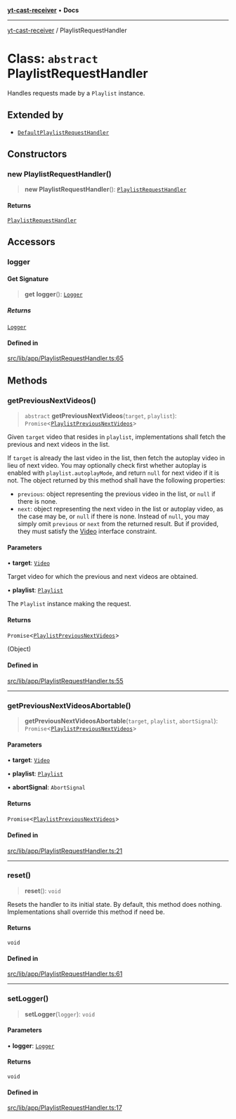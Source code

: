[**yt-cast-receiver**](../README.md) • **Docs**

***

[yt-cast-receiver](../README.md) / PlaylistRequestHandler

# Class: `abstract` PlaylistRequestHandler

Handles requests made by a `Playlist` instance.

## Extended by

- [`DefaultPlaylistRequestHandler`](DefaultPlaylistRequestHandler.md)

## Constructors

### new PlaylistRequestHandler()

> **new PlaylistRequestHandler**(): [`PlaylistRequestHandler`](PlaylistRequestHandler.md)

#### Returns

[`PlaylistRequestHandler`](PlaylistRequestHandler.md)

## Accessors

### logger

#### Get Signature

> **get** **logger**(): [`Logger`](../interfaces/Logger.md)

##### Returns

[`Logger`](../interfaces/Logger.md)

#### Defined in

[src/lib/app/PlaylistRequestHandler.ts:65](https://github.com/patrickkfkan/yt-cast-receiver/blob/e384300201bf276a725286875fe0fb4b45f5c05f/src/lib/app/PlaylistRequestHandler.ts#L65)

## Methods

### getPreviousNextVideos()

> `abstract` **getPreviousNextVideos**(`target`, `playlist`): `Promise`\<[`PlaylistPreviousNextVideos`](../interfaces/PlaylistPreviousNextVideos.md)\>

Given `target` video that resides in `playlist`, implementations shall fetch
the previous and next videos in the list.

If `target` is already the last video in the list, then fetch the autoplay video
in lieu of next video. You may optionally check first whether autoplay is enabled
with `playlist.autoplayMode`, and return `null` for next video if it is not.
The object returned by this method shall have the following properties:
- `previous`: object representing the previous video in the list, or `null` if there is none.
- `next`: object representing the next video in the list or autoplay video, as the case may be, or `null` if there is none.
Instead of `null`, you may simply omit `previous` or `next` from the returned result. But if provided, they
must satisfy the [Video](../interfaces/Video.md) interface constraint.

#### Parameters

• **target**: [`Video`](../interfaces/Video.md)

Target video for which the previous and next videos are obtained.

• **playlist**: [`Playlist`](Playlist.md)

The `Playlist` instance making the request.

#### Returns

`Promise`\<[`PlaylistPreviousNextVideos`](../interfaces/PlaylistPreviousNextVideos.md)\>

(Object)

#### Defined in

[src/lib/app/PlaylistRequestHandler.ts:55](https://github.com/patrickkfkan/yt-cast-receiver/blob/e384300201bf276a725286875fe0fb4b45f5c05f/src/lib/app/PlaylistRequestHandler.ts#L55)

***

### getPreviousNextVideosAbortable()

> **getPreviousNextVideosAbortable**(`target`, `playlist`, `abortSignal`): `Promise`\<[`PlaylistPreviousNextVideos`](../interfaces/PlaylistPreviousNextVideos.md)\>

#### Parameters

• **target**: [`Video`](../interfaces/Video.md)

• **playlist**: [`Playlist`](Playlist.md)

• **abortSignal**: `AbortSignal`

#### Returns

`Promise`\<[`PlaylistPreviousNextVideos`](../interfaces/PlaylistPreviousNextVideos.md)\>

#### Defined in

[src/lib/app/PlaylistRequestHandler.ts:21](https://github.com/patrickkfkan/yt-cast-receiver/blob/e384300201bf276a725286875fe0fb4b45f5c05f/src/lib/app/PlaylistRequestHandler.ts#L21)

***

### reset()

> **reset**(): `void`

Resets the handler to its initial state. By default, this method does nothing.
Implementations shall override this method if need be.

#### Returns

`void`

#### Defined in

[src/lib/app/PlaylistRequestHandler.ts:61](https://github.com/patrickkfkan/yt-cast-receiver/blob/e384300201bf276a725286875fe0fb4b45f5c05f/src/lib/app/PlaylistRequestHandler.ts#L61)

***

### setLogger()

> **setLogger**(`logger`): `void`

#### Parameters

• **logger**: [`Logger`](../interfaces/Logger.md)

#### Returns

`void`

#### Defined in

[src/lib/app/PlaylistRequestHandler.ts:17](https://github.com/patrickkfkan/yt-cast-receiver/blob/e384300201bf276a725286875fe0fb4b45f5c05f/src/lib/app/PlaylistRequestHandler.ts#L17)

